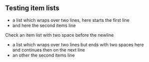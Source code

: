 
## Testing item lists

- a list which wraps over two lines, here
  starts the first line
- and here the second items line  

Check an item list with two space before the newline

- a list which wraps over two lines but ends with two spaces here  
  and continues then on the next line
- an other the second items line  
